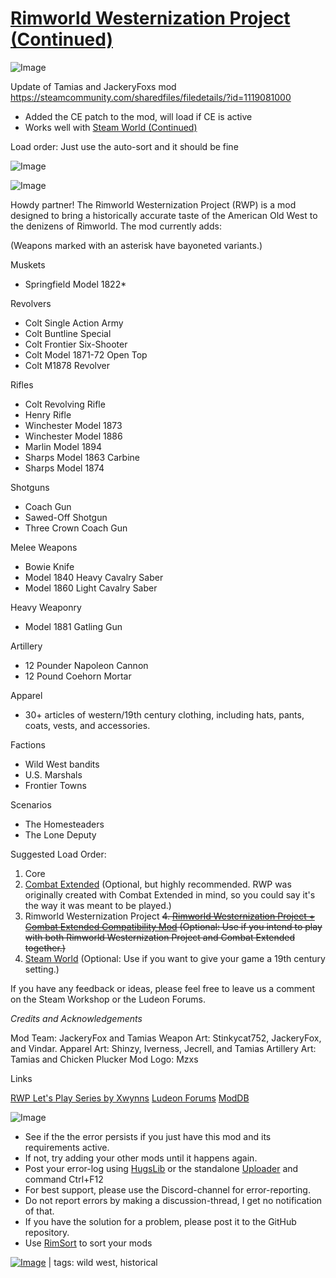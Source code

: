 # [Rimworld Westernization Project (Continued)](https://steamcommunity.com/sharedfiles/filedetails/?id=2237100861)

![Image](https://i.imgur.com/buuPQel.png)

Update of Tamias and JackeryFoxs mod
https://steamcommunity.com/sharedfiles/filedetails/?id=1119081000

- Added the CE patch to the mod, will load if CE is active
- Works well with [Steam World (Continued)](https://steamcommunity.com/sharedfiles/filedetails/?id=2238859064)

Load order: Just use the auto-sort and it should be fine

![Image](https://i.imgur.com/pufA0kM.png)
	
![Image](https://i.imgur.com/Z4GOv8H.png)

Howdy partner! The Rimworld Westernization Project (RWP) is a mod designed to bring a historically accurate taste of the American Old West to the denizens of Rimworld. The mod currently adds:

(Weapons marked with an asterisk have bayoneted variants.)

Muskets
- Springfield Model 1822*

Revolvers
- Colt Single Action Army
- Colt Buntline Special
- Colt Frontier Six-Shooter
- Colt Model 1871-72 Open Top
- Colt M1878 Revolver

Rifles
- Colt Revolving Rifle
- Henry Rifle
- Winchester Model 1873
- Winchester Model 1886
- Marlin Model 1894
- Sharps Model 1863 Carbine
- Sharps Model 1874

Shotguns
- Coach Gun
- Sawed-Off Shotgun
- Three Crown Coach Gun

Melee Weapons
- Bowie Knife
- Model 1840 Heavy Cavalry Saber
- Model 1860 Light Cavalry Saber

Heavy Weaponry
- Model 1881 Gatling Gun

Artillery
- 12 Pounder Napoleon Cannon
- 12 Pound Coehorn Mortar

Apparel
- 30+ articles of western/19th century clothing, including hats, pants, coats, vests, and accessories.

Factions
- Wild West bandits
- U.S. Marshals
- Frontier Towns

Scenarios
- The Homesteaders
- The Lone Deputy

Suggested Load Order:

1. Core
2. [Combat Extended](https://steamcommunity.com/workshop/filedetails/?id=960196012) (Optional, but highly recommended. RWP was originally created with Combat Extended in mind, so you could say it&apos;s the way it was meant to be played.)
3. Rimworld Westernization Project
~~4. [Rimworld Westernization Project + Combat Extended Compatibility Mod](https://steamcommunity.com/sharedfiles/filedetails/?id=1386157873) (Optional: Use if you intend to play with both Rimworld Westernization Project and Combat Extended together.)~~
5. [Steam World](https://steamcommunity.com/sharedfiles/filedetails/?id=1394392968) (Optional: Use if you want to give your game a 19th century setting.)

If you have any feedback or ideas, please feel free to leave us a comment on the Steam Workshop or the Ludeon Forums.

*Credits and Acknowledgements*

Mod Team: JackeryFox and Tamias
Weapon Art: Stinkycat752, JackeryFox, and Vindar.
Apparel Art: Shinzy, Iverness, Jecrell, and Tamias
Artillery Art: Tamias and Chicken Plucker
Mod Logo: Mzxs 

Links

[RWP Let&apos;s Play Series by Xwynns](https://www.youtube.com/playlist?list=PLkr09O8z61-q1TXrrtc0xQrg_5cLsvZGU)
[Ludeon Forums](https://ludeon.com/forums/index.php?topic=41578.0)
[ModDB](https://www.moddb.com/games/rimworld/downloads/rimworld-westernization-project)


![Image](https://i.imgur.com/PwoNOj4.png)



-  See if the the error persists if you just have this mod and its requirements active.
-  If not, try adding your other mods until it happens again.
-  Post your error-log using [HugsLib](https://steamcommunity.com/workshop/filedetails/?id=818773962) or the standalone [Uploader](https://steamcommunity.com/sharedfiles/filedetails/?id=2873415404) and command Ctrl+F12
-  For best support, please use the Discord-channel for error-reporting.
-  Do not report errors by making a discussion-thread, I get no notification of that.
-  If you have the solution for a problem, please post it to the GitHub repository.
-  Use [RimSort](https://github.com/RimSort/RimSort/releases/latest) to sort your mods

 

[![Image](https://img.shields.io/github/v/release/emipa606/RimworldWesternizationProject?label=latest%20version&style=plastic&color=9f1111&labelColor=black)](https://steamcommunity.com/sharedfiles/filedetails/changelog/2237100861) | tags:  wild west,  historical
